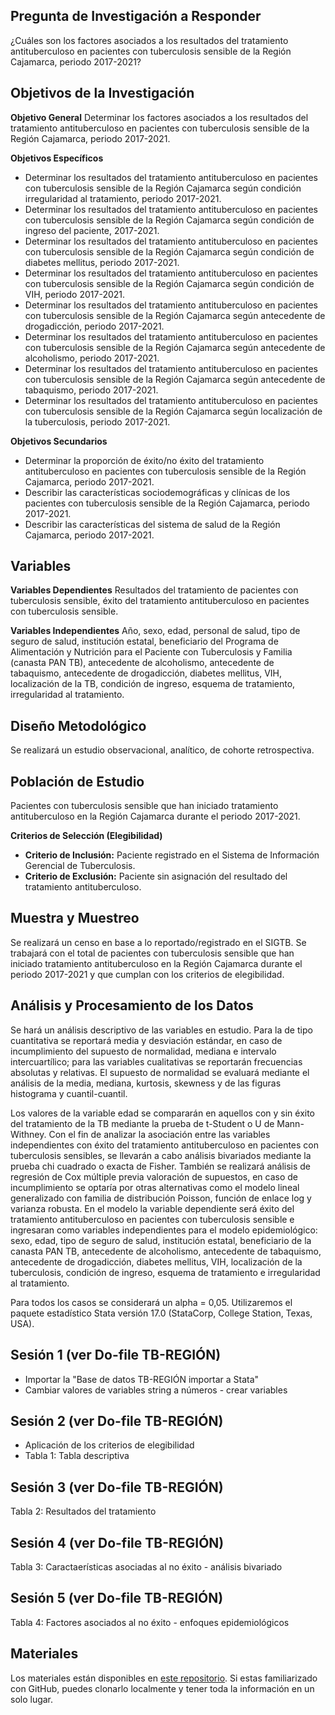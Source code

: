 ## **Pregunta de Investigación a Responder**
¿Cuáles son los factores asociados a los resultados del tratamiento antituberculoso en pacientes con tuberculosis sensible de la Región Cajamarca, periodo 2017-2021?

## **Objetivos de la Investigación**
**Objetivo General**
Determinar los factores asociados a los resultados del tratamiento antituberculoso en pacientes con tuberculosis sensible de la Región Cajamarca, periodo 2017-2021.

**Objetivos Específicos**
- Determinar los resultados del tratamiento antituberculoso en pacientes con tuberculosis sensible de la Región Cajamarca según condición irregularidad al tratamiento, periodo 2017-2021.
- Determinar los resultados del tratamiento antituberculoso en pacientes con tuberculosis sensible de la Región Cajamarca según condición de ingreso del paciente, 2017-2021.
- Determinar los resultados del tratamiento antituberculoso en pacientes con tuberculosis sensible de la Región Cajamarca según condición de diabetes mellitus, periodo 2017-2021.
- Determinar los resultados del tratamiento antituberculoso en pacientes con tuberculosis sensible de la Región Cajamarca según condición de VIH, periodo 2017-2021.
- Determinar los resultados del tratamiento antituberculoso en pacientes con tuberculosis sensible de la Región Cajamarca según antecedente de drogadicción, periodo 2017-2021.
- Determinar los resultados del tratamiento antituberculoso en pacientes con tuberculosis sensible de la Región Cajamarca según antecedente de alcoholismo, periodo 2017-2021.
- Determinar los resultados del tratamiento antituberculoso en pacientes con tuberculosis sensible de la Región Cajamarca según antecedente de tabaquismo, periodo 2017-2021.
- Determinar los resultados del tratamiento antituberculoso en pacientes con tuberculosis sensible de la Región Cajamarca según localización de la tuberculosis, periodo 2017-2021.

**Objetivos Secundarios**
- Determinar la proporción de éxito/no éxito del tratamiento antituberculoso en pacientes con tuberculosis sensible de la Región Cajamarca, periodo 2017-2021.
- Describir las características sociodemográficas y clínicas de los pacientes con tuberculosis sensible de la Región Cajamarca, periodo 2017-2021.
- Describir las características del sistema de salud de la Región Cajamarca, periodo 2017-2021.

## **Variables**
**Variables Dependientes**
Resultados del tratamiento de pacientes con tuberculosis sensible, éxito del tratamiento antituberculoso en pacientes con tuberculosis sensible.

**Variables Independientes**
Año, sexo, edad, personal de salud, tipo de seguro de salud, institución estatal, beneficiario del Programa de Alimentación y Nutrición para el Paciente con Tuberculosis y Familia (canasta PAN TB), antecedente de alcoholismo, antecedente de tabaquismo, antecedente de drogadicción, diabetes mellitus, VIH, localización de la TB, condición de ingreso, esquema de tratamiento, irregularidad al tratamiento.

## **Diseño Metodológico**
Se realizará un estudio observacional, analítico, de cohorte retrospectiva.

## **Población de Estudio**
Pacientes con tuberculosis sensible que han iniciado tratamiento antituberculoso en la Región Cajamarca durante el periodo 2017-2021.

**Criterios de Selección (Elegibilidad)**
- **Criterio de Inclusión:** Paciente registrado en el Sistema de Información Gerencial de Tuberculosis.
- **Criterio de Exclusión:** Paciente sin asignación del resultado del tratamiento antituberculoso.

## **Muestra y Muestreo**
Se realizará un censo en base a lo reportado/registrado en el SIGTB.  Se trabajará con el total de pacientes con tuberculosis sensible que han iniciado tratamiento antituberculoso en la Región Cajamarca durante el periodo 2017-2021 y que cumplan con los criterios de elegibilidad.

## **Análisis y Procesamiento de los Datos**
Se hará un análisis descriptivo de las variables en estudio. Para la de tipo cuantitativa se reportará media y desviación estándar, en caso de incumplimiento del supuesto de normalidad, mediana e intervalo intercuartílico; para las variables cualitativas se reportarán frecuencias absolutas y relativas. El supuesto de normalidad se evaluará mediante el análisis de la media, mediana, kurtosis, skewness y de las figuras histograma y cuantil-cuantil.

Los valores de la variable edad se compararán en aquellos con y sin éxito del tratamiento de la TB mediante la prueba de t-Student o U de Mann-Withney. Con el fin de analizar la asociación entre las variables independientes con éxito del tratamiento antituberculoso en pacientes con tuberculosis sensibles, se llevarán a cabo análisis bivariados mediante la prueba chi cuadrado o exacta de Fisher. También se realizará análisis de regresión de Cox múltiple previa valoración de supuestos, en caso de incumplimiento se optaría por otras alternativas como el modelo lineal generalizado con familia de distribución Poisson, función de enlace log y varianza robusta. En el modelo la variable dependiente será éxito del tratamiento antituberculoso en pacientes con tuberculosis sensible e ingresaran como variables independientes para el modelo epidemiológico: sexo, edad, tipo de seguro de salud, institución estatal, beneficiario de la canasta PAN TB, antecedente de alcoholismo, antecedente de tabaquismo, antecedente de drogadicción, diabetes mellitus, VIH, localización de la tuberculosis, condición de ingreso, esquema de tratamiento e irregularidad al tratamiento.

Para todos los casos se considerará un alpha = 0,05. Utilizaremos el paquete estadístico Stata versión 17.0 (StataCorp, College Station, Texas, USA).

## **Sesión 1** (ver Do-file TB-REGIÓN)
- Importar la "Base de datos TB-REGIÓN importar a Stata"
- Cambiar valores de variables string a números - crear variables

## **Sesión 2** (ver Do-file TB-REGIÓN)
- Aplicación de los criterios de elegibilidad
- Tabla 1: Tabla descriptiva

## **Sesión 3** (ver Do-file TB-REGIÓN)
Tabla 2: Resultados del tratamiento

## **Sesión 4** (ver Do-file TB-REGIÓN)
Tabla 3: Caractaerísticas asociadas al no éxito - análisis bivariado

## **Sesión 5** (ver Do-file TB-REGIÓN)
Tabla 4: Factores asociados al no éxito - enfoques epidemiológicos

## **Materiales**
Los materiales están disponibles en [este repositorio](https://github.com/jroquehenriquez/analisis-de-una-base-de-datos "este repositorio"). Si estas familiarizado con GitHub, puedes clonarlo localmente y tener toda la información en un solo lugar.







